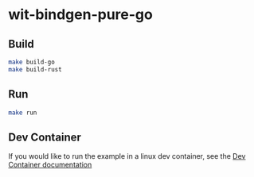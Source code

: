 # wit-bindgen-pure-go

## Build

```bash
make build-go
make build-rust
```

## Run

```bash
make run
```

## Dev Container

If you would like to run the example in a linux dev container, see the [Dev Container documentation](DEVCONTAINER.md)